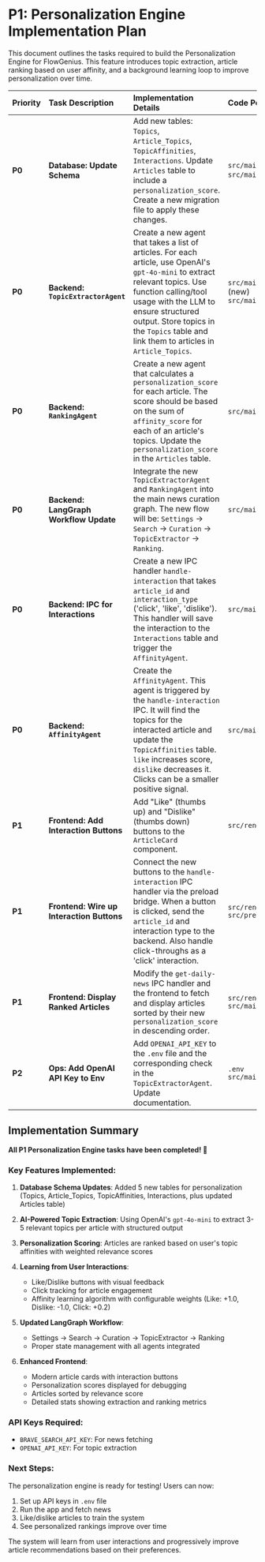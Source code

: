 # P1: Personalization Engine Implementation Plan

This document outlines the tasks required to build the Personalization Engine for FlowGenius. This feature introduces topic extraction, article ranking based on user affinity, and a background learning loop to improve personalization over time.

| Priority | Task Description | Implementation Details | Code Pointers | Dependencies | Status |
| :--- | :--- | :--- | :--- | :--- | :--- |
| **P0** | **Database: Update Schema** | Add new tables: `Topics`, `Article_Topics`, `TopicAffinities`, `Interactions`. Update `Articles` table to include a `personalization_score`. Create a new migration file to apply these changes. | `src/main/db/schema.ts` <br/> `src/main/db/index.ts` (for migration logic) | - | ✅ Done |
| **P0** | **Backend: `TopicExtractorAgent`** | Create a new agent that takes a list of articles. For each article, use OpenAI's `gpt-4o-mini` to extract relevant topics. Use function calling/tool usage with the LLM to ensure structured output. Store topics in the `Topics` table and link them to articles in `Article_Topics`. | `src/main/services/news_curator/agents/topic_extractor.ts` (new) <br/> `src/main/db/` | Database Schema Update | ✅ Done |
| **P0** | **Backend: `RankingAgent`** | Create a new agent that calculates a `personalization_score` for each article. The score should be based on the sum of `affinity_score` for each of an article's topics. Update the `personalization_score` in the `Articles` table. | `src/main/services/news_curator/agents/ranking.ts` (new) | `TopicExtractorAgent` | ✅ Done |
| **P0** | **Backend: LangGraph Workflow Update** | Integrate the new `TopicExtractorAgent` and `RankingAgent` into the main news curation graph. The new flow will be: `Settings` -> `Search` -> `Curation` -> `TopicExtractor` -> `Ranking`. | `src/main/services/news_curator/graph.ts` | `TopicExtractorAgent`, `RankingAgent` | ✅ Done |
| **P0** | **Backend: IPC for Interactions** | Create a new IPC handler `handle-interaction` that takes `article_id` and `interaction_type` ('click', 'like', 'dislike'). This handler will save the interaction to the `Interactions` table and trigger the `AffinityAgent`. | `src/main/index.ts` | Database Schema Update | ✅ Done |
| **P0** | **Backend: `AffinityAgent`** | Create the `AffinityAgent`. This agent is triggered by the `handle-interaction` IPC. It will find the topics for the interacted article and update the `TopicAffinities` table. `like` increases score, `dislike` decreases it. Clicks can be a smaller positive signal. | `src/main/services/news_curator/agents/affinity.ts` (new) | IPC for Interactions | ✅ Done |
| **P1** | **Frontend: Add Interaction Buttons** | Add "Like" (thumbs up) and "Dislike" (thumbs down) buttons to the `ArticleCard` component. | `src/renderer/components/ui/ArticleCard.tsx` | - | ✅ Done |
| **P1** | **Frontend: Wire up Interaction Buttons** | Connect the new buttons to the `handle-interaction` IPC handler via the preload bridge. When a button is clicked, send the `article_id` and interaction type to the backend. Also handle click-throughs as a 'click' interaction. | `src/renderer/components/ui/ArticleCard.tsx` <br/> `src/preload/index.ts` | Backend: IPC for Interactions | ✅ Done |
| **P1** | **Frontend: Display Ranked Articles** | Modify the `get-daily-news` IPC handler and the frontend to fetch and display articles sorted by their new `personalization_score` in descending order. | `src/renderer/screens/main.tsx` <br/> `src/main/index.ts` | Backend: LangGraph Workflow Update | ✅ Done |
| **P2** | **Ops: Add OpenAI API Key to Env** | Add `OPENAI_API_KEY` to the `.env` file and the corresponding check in the `TopicExtractorAgent`. Update documentation. | `.env` <br/> `src/main/services/news_curator/agents/topic_extractor.ts` | - | ✅ Done |

## Implementation Summary

**All P1 Personalization Engine tasks have been completed! 🎉**

### Key Features Implemented:

1. **Database Schema Updates**: Added 5 new tables for personalization (Topics, Article_Topics, TopicAffinities, Interactions, plus updated Articles table)

2. **AI-Powered Topic Extraction**: Using OpenAI's `gpt-4o-mini` to extract 3-5 relevant topics per article with structured output

3. **Personalization Scoring**: Articles are ranked based on user's topic affinities with weighted relevance scores

4. **Learning from User Interactions**: 
   - Like/Dislike buttons with visual feedback
   - Click tracking for article engagement
   - Affinity learning algorithm with configurable weights (Like: +1.0, Dislike: -1.0, Click: +0.2)

5. **Updated LangGraph Workflow**: 
   - Settings → Search → Curation → TopicExtractor → Ranking
   - Proper state management with all agents integrated

6. **Enhanced Frontend**:
   - Modern article cards with interaction buttons
   - Personalization scores displayed for debugging
   - Articles sorted by relevance score
   - Detailed stats showing extraction and ranking metrics

### API Keys Required:
- `BRAVE_SEARCH_API_KEY`: For news fetching
- `OPENAI_API_KEY`: For topic extraction

### Next Steps:
The personalization engine is ready for testing! Users can now:
1. Set up API keys in `.env` file
2. Run the app and fetch news
3. Like/dislike articles to train the system
4. See personalized rankings improve over time

The system will learn from user interactions and progressively improve article recommendations based on their preferences. 
